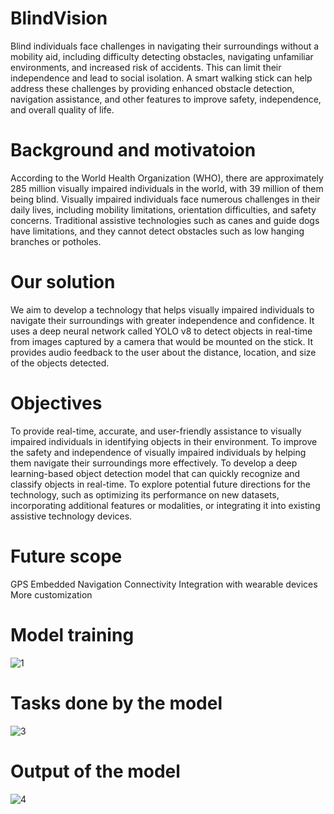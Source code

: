# BlindVision

Blind individuals face challenges in navigating their surroundings without a mobility aid, including difficulty detecting obstacles, navigating unfamiliar environments, and increased risk of accidents. This can limit their independence and lead to social isolation. A smart walking stick can help address these challenges by providing enhanced obstacle detection, navigation assistance, and other features to improve safety, independence, and overall quality of life.

# Background and motivatoion
According to the World Health Organization (WHO), there are approximately 285 million visually impaired individuals in the world, with 39 million of them being blind.
Visually impaired individuals face numerous challenges in their daily lives, including mobility limitations, orientation difficulties, and safety concerns.
Traditional assistive technologies such as canes and guide dogs have limitations, and they cannot detect obstacles such as low hanging branches or potholes.

# Our solution
We aim to develop a technology that helps visually impaired individuals to navigate their surroundings with greater independence and confidence.
It uses a deep neural network called YOLO v8 to detect objects in real-time from images captured by a camera that would be mounted on the stick.
It provides audio feedback to the user about the distance, location, and size of the objects detected.

# Objectives
To provide real-time, accurate, and user-friendly assistance to visually impaired individuals in identifying objects in their environment.
To improve the safety and independence of visually impaired individuals by helping them navigate their surroundings more effectively.
To develop a deep learning-based object detection model that can quickly recognize and classify objects in real-time.
To explore potential future directions for the technology, such as optimizing its performance on new datasets, incorporating additional features or modalities, or integrating it into existing assistive technology devices.

# Future scope
GPS Embedded Navigation
Connectivity 
Integration with wearable devices
More customization


# Model training
![1](https://user-images.githubusercontent.com/114243701/230757200-74014209-9ba8-4eaa-a2d2-8c48cab61b53.jpg)

# Tasks done by the model
![3](https://user-images.githubusercontent.com/114243701/230757220-08064f8d-d379-407d-bce0-1489f09402a5.jpg)

# Output of the model
![4](https://user-images.githubusercontent.com/114243701/230757248-2d148428-e714-498b-83da-704cac47e584.jpg)
